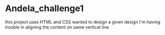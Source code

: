 # Andela_challenge1
this project uses HTML and CSS
wanted  to design a given design
I'm having trouble in aligning the content on same vertical line
